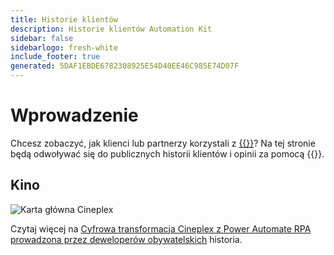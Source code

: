 ```yaml
---
title: Historie klientów
description: Historie klientów Automation Kit
sidebar: false
sidebarlogo: fresh-white
include_footer: true
generated: 5DAF1EBDE6782308925E54D40EE46C985E74D07F
---
```


# Wprowadzenie

Chcesz zobaczyć, jak klienci lub partnerzy korzystali z [{{<product-name>}}](https://aka.ms/ak4pp)? Na tej stronie będą odwoływać się do publicznych historii klientów i opinii za pomocą {{<product-name>}}.

## Kino

![Karta główna Cineplex](https://msflowblogscdn.azureedge.net/wp-content/uploads/2022/09/Cieneplex-Main-Card.jpg)

Czytaj więcej na [Cyfrowa transformacja Cineplex z Power Automate RPA prowadzona przez deweloperów obywatelskich](https://powerautomate.microsoft.com/blog/cineplex-digital-transformation-with-power-automate-rpa-led-by-citizen-developers/) historia.
